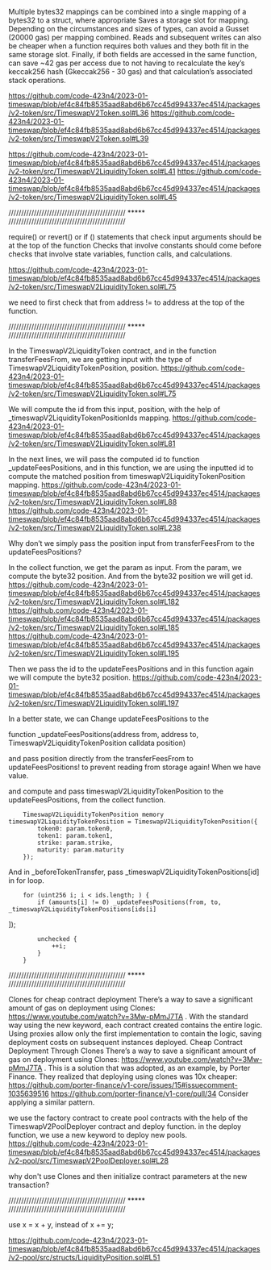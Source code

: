 Multiple bytes32 mappings can be combined into a single mapping of a bytes32 to a struct, where appropriate Saves a storage slot for mapping. 
Depending on the circumstances and sizes of types, can avoid a Gusset (20000 gas) per mapping combined. Reads and subsequent writes can also be cheaper when a function requires both values and they both fit in the same storage slot. 
Finally, if both fields are accessed in the same function, can save ~42 gas per access due to not having to recalculate the key’s keccak256 hash (Gkeccak256 - 30 gas) and that calculation’s associated stack operations.

https://github.com/code-423n4/2023-01-timeswap/blob/ef4c84fb8535aad8abd6b67cc45d994337ec4514/packages/v2-token/src/TimeswapV2Token.sol#L36
https://github.com/code-423n4/2023-01-timeswap/blob/ef4c84fb8535aad8abd6b67cc45d994337ec4514/packages/v2-token/src/TimeswapV2Token.sol#L39

https://github.com/code-423n4/2023-01-timeswap/blob/ef4c84fb8535aad8abd6b67cc45d994337ec4514/packages/v2-token/src/TimeswapV2LiquidityToken.sol#L41
https://github.com/code-423n4/2023-01-timeswap/blob/ef4c84fb8535aad8abd6b67cc45d994337ec4514/packages/v2-token/src/TimeswapV2LiquidityToken.sol#L45

////////////////////////////////////////////// ***** //////////////////////////////////////////////

require() or revert() or if () statements that check input arguments should be at the top of the function
Checks that involve constants should come before checks that involve state variables, function calls, and calculations.

https://github.com/code-423n4/2023-01-timeswap/blob/ef4c84fb8535aad8abd6b67cc45d994337ec4514/packages/v2-token/src/TimeswapV2LiquidityToken.sol#L75

we need to first check that from address != to address at the top of the function.

////////////////////////////////////////////// ***** //////////////////////////////////////////////

In the TimeswapV2LiquidityToken contract, and in the function transferFeesFrom, we are getting input with the type of TimeswapV2LiquidityTokenPosition, position.
https://github.com/code-423n4/2023-01-timeswap/blob/ef4c84fb8535aad8abd6b67cc45d994337ec4514/packages/v2-token/src/TimeswapV2LiquidityToken.sol#L75

We will compute the id from this input, position, with the help of _timeswapV2LiquidityTokenPositionIds mapping.
https://github.com/code-423n4/2023-01-timeswap/blob/ef4c84fb8535aad8abd6b67cc45d994337ec4514/packages/v2-token/src/TimeswapV2LiquidityToken.sol#L81

In the next lines, we will pass the computed id to function _updateFeesPositions, and in this function, we are using the inputted id to compute the matched position from timeswapV2LiquidityTokenPosition mapping.
https://github.com/code-423n4/2023-01-timeswap/blob/ef4c84fb8535aad8abd6b67cc45d994337ec4514/packages/v2-token/src/TimeswapV2LiquidityToken.sol#L88
https://github.com/code-423n4/2023-01-timeswap/blob/ef4c84fb8535aad8abd6b67cc45d994337ec4514/packages/v2-token/src/TimeswapV2LiquidityToken.sol#L238

Why don’t we simply pass the position input from transferFeesFrom to the updateFeesPositions?

In the collect function, we get the param as input. From the param, we compute the byte32 position. And from the byte32 position we will get id. 
https://github.com/code-423n4/2023-01-timeswap/blob/ef4c84fb8535aad8abd6b67cc45d994337ec4514/packages/v2-token/src/TimeswapV2LiquidityToken.sol#L182
https://github.com/code-423n4/2023-01-timeswap/blob/ef4c84fb8535aad8abd6b67cc45d994337ec4514/packages/v2-token/src/TimeswapV2LiquidityToken.sol#L185
https://github.com/code-423n4/2023-01-timeswap/blob/ef4c84fb8535aad8abd6b67cc45d994337ec4514/packages/v2-token/src/TimeswapV2LiquidityToken.sol#L195

Then we pass the id to the updateFeesPositions and in this function again we will compute the byte32 position.
https://github.com/code-423n4/2023-01-timeswap/blob/ef4c84fb8535aad8abd6b67cc45d994337ec4514/packages/v2-token/src/TimeswapV2LiquidityToken.sol#L197

In a better state, we can 
Change updateFeesPositions to the

function _updateFeesPositions(address from, address to, TimeswapV2LiquidityTokenPosition calldata position)

and pass position directly from the transferFeesFrom to updateFeesPositions! to prevent reading from storage again! When we have value.

and compute and pass timeswapV2LiquidityTokenPosition to the updateFeesPositions, from the collect function.

        TimeswapV2LiquidityTokenPosition memory timeswapV2LiquidityTokenPosition = TimeswapV2LiquidityTokenPosition({
            token0: param.token0,
            token1: param.token1,
            strike: param.strike,
            maturity: param.maturity
        });

And in _beforeTokenTransfer,  pass _timeswapV2LiquidityTokenPositions[id] in for loop.

        for (uint256 i; i < ids.length; ) {
            if (amounts[i] != 0) _updateFeesPositions(from, to, _timeswapV2LiquidityTokenPositions[ids[i]
]);

            unchecked {
                ++i;
            }
        }

////////////////////////////////////////////// ***** //////////////////////////////////////////////

Clones for cheap contract deployment
There’s a way to save a significant amount of gas on deployment using Clones: https://www.youtube.com/watch?v=3Mw-pMmJ7TA .
With the standard way using the new keyword, each contract created contains the entire logic. Using proxies allow only the first implementation to contain the logic, saving deployment costs on subsequent instances deployed.
Cheap Contract Deployment Through Clones
There’s a way to save a significant amount of gas on deployment using Clones: https://www.youtube.com/watch?v=3Mw-pMmJ7TA .
This is a solution that was adopted, as an example, by Porter Finance. They realized that deploying using clones was 10x cheaper:
https://github.com/porter-finance/v1-core/issues/15#issuecomment-1035639516
https://github.com/porter-finance/v1-core/pull/34
Consider applying a similar pattern.

we use the factory contract to create pool contracts with the help of the TimeswapV2PoolDeployer  contract and deploy function. in the deploy function, we use a new keyword to deploy new pools.
https://github.com/code-423n4/2023-01-timeswap/blob/ef4c84fb8535aad8abd6b67cc45d994337ec4514/packages/v2-pool/src/TimeswapV2PoolDeployer.sol#L28

why don't use Clones and then initialize contract parameters at the new transaction? 

////////////////////////////////////////////// ***** //////////////////////////////////////////////

use x = x + y, instead of x += y;

https://github.com/code-423n4/2023-01-timeswap/blob/ef4c84fb8535aad8abd6b67cc45d994337ec4514/packages/v2-pool/src/structs/LiquidityPosition.sol#L51